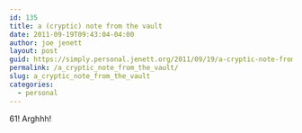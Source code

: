 ```yaml
---
id: 135
title: a (cryptic) note from the vault
date: 2011-09-19T09:43:04-04:00
author: joe jenett
layout: post
guid: https://simply.personal.jenett.org/2011/09/19/a-cryptic-note-from-the-vault/
permalink: /a_cryptic_note_from_the_vault/
slug: a_cryptic_note_from_the_vault
categories:
  - personal
---
```

61! Arghhh!